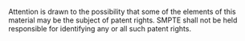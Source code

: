 Attention is drawn to the possibility that some of the elements of this material may be the subject of patent rights. SMPTE shall not be held responsible for identifying any or all such patent rights.